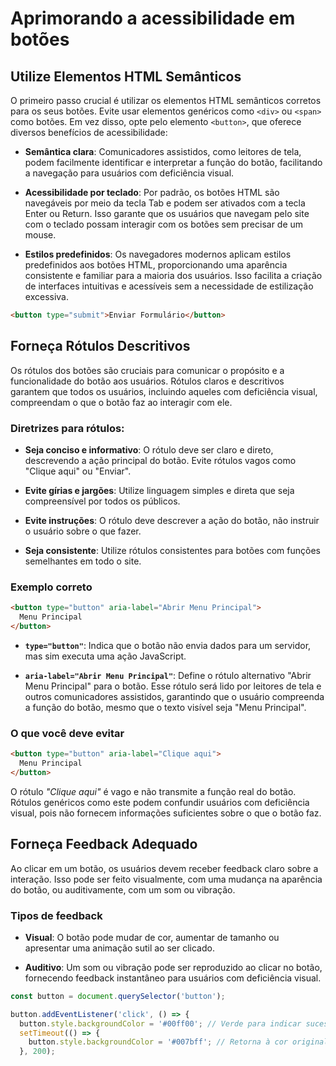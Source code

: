 # Aprimorando a acessibilidade em botões

## Utilize Elementos HTML Semânticos

O primeiro passo crucial é utilizar os elementos HTML semânticos corretos para os seus botões. Evite usar elementos genéricos como `<div>` ou `<span>` como botões. Em vez disso, opte pelo elemento `<button>`, que oferece diversos benefícios de acessibilidade:

- **Semântica clara**: Comunicadores assistidos, como leitores de tela, podem facilmente identificar e interpretar a função do botão, facilitando a navegação para usuários com deficiência visual.

- **Acessibilidade por teclado**: Por padrão, os botões HTML são navegáveis por meio da tecla Tab e podem ser ativados com a tecla Enter ou Return. Isso garante que os usuários que navegam pelo site com o teclado possam interagir com os botões sem precisar de um mouse.

- **Estilos predefinidos**: Os navegadores modernos aplicam estilos predefinidos aos botões HTML, proporcionando uma aparência consistente e familiar para a maioria dos usuários. Isso facilita a criação de interfaces intuitivas e acessíveis sem a necessidade de estilização excessiva.

```html
<button type="submit">Enviar Formulário</button>
```

## Forneça Rótulos Descritivos

Os rótulos dos botões são cruciais para comunicar o propósito e a funcionalidade do botão aos usuários. Rótulos claros e descritivos garantem que todos os usuários, incluindo aqueles com deficiência visual, compreendam o que o botão faz ao interagir com ele.

### Diretrizes para rótulos:

- **Seja conciso e informativo**: O rótulo deve ser claro e direto, descrevendo a ação principal do botão. Evite rótulos vagos como "Clique aqui" ou "Enviar".

- **Evite gírias e jargões**: Utilize linguagem simples e direta que seja compreensível por todos os públicos.

- **Evite instruções**: O rótulo deve descrever a ação do botão, não instruir o usuário sobre o que fazer.

- **Seja consistente**: Utilize rótulos consistentes para botões com funções semelhantes em todo o site.

### Exemplo correto

```html
<button type="button" aria-label="Abrir Menu Principal">
  Menu Principal
</button>
```

- **`type="button"`**: Indica que o botão não envia dados para um servidor, mas sim executa uma ação JavaScript.

- **`aria-label="Abrir Menu Principal"`**: Define o rótulo alternativo "Abrir Menu Principal" para o botão. Esse rótulo será lido por leitores de tela e outros comunicadores assistidos, garantindo que o usuário compreenda a função do botão, mesmo que o texto visível seja "Menu Principal".

### O que você deve evitar

```html
<button type="button" aria-label="Clique aqui">
  Menu Principal
</button>
```

O rótulo *"Clique aqui"* é vago e não transmite a função real do botão. Rótulos genéricos como este podem confundir usuários com deficiência visual, pois não fornecem informações suficientes sobre o que o botão faz.

## Forneça Feedback Adequado

Ao clicar em um botão, os usuários devem receber feedback claro sobre a interação. Isso pode ser feito visualmente, com uma mudança na aparência do botão, ou auditivamente, com um som ou vibração.

### Tipos de feedback

- **Visual**: O botão pode mudar de cor, aumentar de tamanho ou apresentar uma animação sutil ao ser clicado.

- **Auditivo**: Um som ou vibração pode ser reproduzido ao clicar no botão, fornecendo feedback instantâneo para usuários com deficiência visual.

```js
const button = document.querySelector('button');

button.addEventListener('click', () => {
  button.style.backgroundColor = '#00ff00'; // Verde para indicar sucesso
  setTimeout(() => {
    button.style.backgroundColor = '#007bff'; // Retorna à cor original
  }, 200);

```